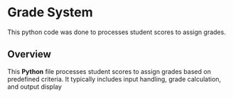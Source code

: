 # Grade System
This python code was done to processes student scores to assign grades.

## Overview
This **Python** file processes student scores to assign grades based on predefined criteria. It typically includes input handling, grade calculation, and output display
